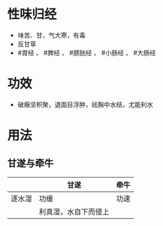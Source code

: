 # 性味归经
- 味苦、甘，气大寒，有毒
- 反甘草
- #胃经 ， #脾经 ， #膀胱经 ， #小肠经 ， #大肠经 
# 功效
- 破癥坚积聚，退面目浮肿，祛胸中水结，尤能利水
# 用法
## 甘遂与牵牛
|         | 甘遂                 | 牵牛 |
| ------ | -------------------- | ---- |
| 逐水湿 | 功缓                 | 功速 |
|        | 利真湿，水自下而侵上 |      |
